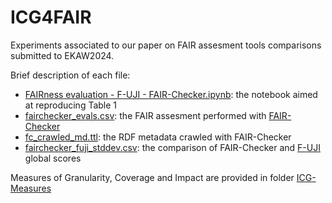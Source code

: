 # ICG4FAIR

Experiments associated to our paper on FAIR assesment tools comparisons submitted to EKAW2024. 

Brief description of each file: 
- [FAIRness evaluation - F-UJI - FAIR-Checker.ipynb](FAIRness%20evaluation%20-%20F-UJI%20-%20FAIR-Checker.ipynb): the notebook aimed at reproducing Table 1
- [fairchecker_evals.csv](fairchecker_evals.csv): the FAIR assesment performed with [FAIR-Checker](https://fair-checker.france-bioinformatique.fr)
- [fc_crawled_md.ttl](fc_crawled_md.ttl): the RDF metadata crawled with FAIR-Checker
- [fairchecker_fuji_stddev.csv](fairchecker_fuji_stddev.csv): the comparison of FAIR-Checker and [F-UJI](https://www.f-uji.net) global scores


Measures of Granularity, Coverage and Impact are provided in folder [ICG-Measures](ICG-Measures)
